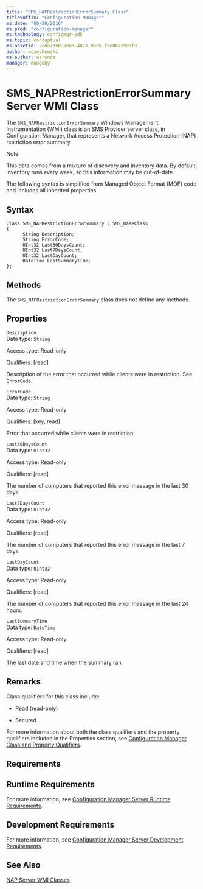 ```yaml
---
title: "SMS_NAPRestrictionErrorSummary Class"
titleSuffix: "Configuration Manager"
ms.date: "09/20/2016"
ms.prod: "configuration-manager"
ms.technology: configmgr-sdk
ms.topic: conceptual
ms.assetid: 2cda7350-8683-4d7a-9ae0-f9e0ba2993f3
author: aczechowski
ms.author: aaroncz
manager: dougeby
---
```

# SMS_NAPRestrictionErrorSummary Server WMI Class
The `SMS_NAPRestrictionErrorSummary` Windows Management Instrumentation (WMI) class is an SMS Provider server class, in Configuration Manager, that represents a Network Access Protection (NAP) restriction error summary.  

> [!NOTE]
>  This data comes from a mixture of discovery and inventory data. By default, inventory runs every week, so this information may be out-of-date.  

 The following syntax is simplified from Managed Object Format (MOF) code and includes all inherited properties.  

## Syntax  

```  
Class SMS_NAPRestrictionErrorSummary : SMS_BaseClass  
{  
      String Description;  
      String ErrorCode;  
      UInt32 Last30DaysCount;  
      UInt32 Last7DaysCount;  
      UInt32 LastDayCount;  
      DateTime LastSummaryTime;  
};  
```  

## Methods  
 The `SMS_NAPRestrictionErrorSummary` class does not define any methods.  

## Properties  
 `Description`  
 Data type: `String`  

 Access type: Read-only  

 Qualifiers: [read]  

 Description of the error that occurred while clients were in restriction. See `ErrorCode`.  

 `ErrorCode`  
 Data type: `String`  

 Access type: Read-only  

 Qualifiers: [key, read]  

 Error that occurred while clients were in restriction.  

 `Last30DaysCount`  
 Data type: `UInt32`  

 Access type: Read-only  

 Qualifiers: [read]  

 The number of computers that reported this error message in the last 30 days.  

 `Last7DaysCount`  
 Data type: `UInt32`  

 Access type: Read-only  

 Qualifiers: [read]  

 The number of computers that reported this error message in the last 7 days.  

 `LastDayCount`  
 Data type: `UInt32`  

 Access type: Read-only  

 Qualifiers: [read]  

 The number of computers that reported this error message in the last 24 hours.  

 `LastSummaryTime`  
 Data type: `DateTime`  

 Access type: Read-only  

 Qualifiers: [read]  

 The last date and time when the summary ran.  

## Remarks  
 Class qualifiers for this class include:  

-   Read (read-only)  

-   Secured  

 For more information about both the class qualifiers and the property qualifiers included in the Properties section, see [Configuration Manager Class and Property Qualifiers](../../../develop/reference/misc/class-and-property-qualifiers.md).  

## Requirements  

## Runtime Requirements  
 For more information, see [Configuration Manager Server Runtime Requirements](../../../develop/core/reqs/server-runtime-requirements.md).  

## Development Requirements  
 For more information, see [Configuration Manager Server Development Requirements](../../../develop/core/reqs/server-development-requirements.md).  

## See Also  
 [NAP Server WMI Classes](../../../develop/reference/misc/nap-server-wmi-classes.md)
